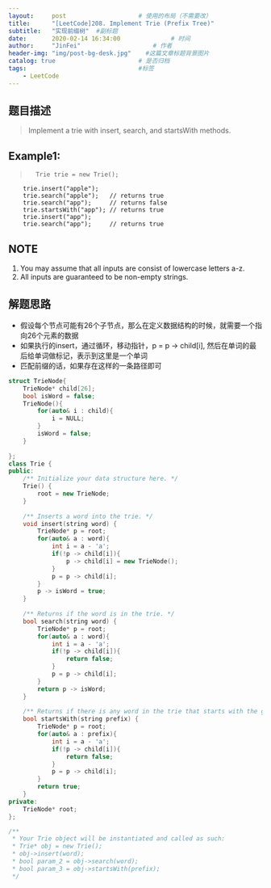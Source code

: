 ```yaml
---
layout:     post                    # 使用的布局（不需要改） 
title:      "[LeetCode]208. Implement Trie (Prefix Tree)"               # 标题  
subtitle:   "实现前缀树"  #副标题 
date:       2020-02-14 16:34:00              # 时间 
author:     "JinFei"                    # 作者 
header-img: "img/post-bg-desk.jpg"    #这篇文章标题背景图片 
catalog: true                       # 是否归档 
tags:                               #标签     
    - LeetCode 
---
```


## 题目描述
> Implement a trie with insert, search, and startsWith methods.

## Example1:
 
>       Trie trie = new Trie(); 
        trie.insert("apple"); 
        trie.search("apple");   // returns true
        trie.search("app");     // returns false
        trie.startsWith("app"); // returns true
        trie.insert("app");   
        trie.search("app");     // returns true

## NOTE
1. You may assume that all inputs are consist of lowercase letters a-z.
2. All inputs are guaranteed to be non-empty strings.

## 解题思路
- 假设每个节点可能有26个子节点，那么在定义数据结构的时候，就需要一个指向26个元素的数据
- 如果执行的insert，通过循环，移动指针，p = p -> child[i], 然后在单词的最后给单词做标记，表示到这里是一个单词
- 匹配前缀的话，如果存在这样的一条路径即可

```C++
struct TrieNode{
    TrieNode* child[26];
    bool isWord = false;
    TrieNode(){
        for(auto& i : child){
            i = NULL;
        }
        isWord = false;
    }
    
};
class Trie {
public:
    /** Initialize your data structure here. */
    Trie() {
        root = new TrieNode;
    }
    
    /** Inserts a word into the trie. */
    void insert(string word) {
        TrieNode* p = root;
        for(auto& a : word){
            int i = a - 'a'; 
            if(!p -> child[i]){
                p -> child[i] = new TrieNode();
            }
            p = p -> child[i];
        }
        p -> isWord = true;
    }
    
    /** Returns if the word is in the trie. */
    bool search(string word) {
        TrieNode* p = root;
        for(auto& a : word){
            int i = a - 'a';
            if(!p -> child[i]){
                return false;
            }
            p = p -> child[i];
        }
        return p -> isWord;
    }
    
    /** Returns if there is any word in the trie that starts with the given prefix. */
    bool startsWith(string prefix) {
        TrieNode* p = root;
        for(auto& a : prefix){
            int i = a - 'a';
            if(!p -> child[i]){
                return false;
            }
            p = p -> child[i];
        }
        return true;
    }
private:
    TrieNode* root;
};

/**
 * Your Trie object will be instantiated and called as such:
 * Trie* obj = new Trie();
 * obj->insert(word);
 * bool param_2 = obj->search(word);
 * bool param_3 = obj->startsWith(prefix);
 */
```
